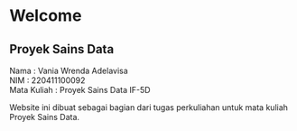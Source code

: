 # Welcome 
## Proyek Sains Data

Nama        : Vania Wrenda Adelavisa  
NIM         : 220411100092  
Mata Kuliah : Proyek Sains Data IF-5D  

Website ini dibuat sebagai bagian dari tugas perkuliahan untuk mata kuliah Proyek Sains Data.
